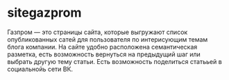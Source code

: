 # sitegazprom
Газпром — это страницы сайта, которые выгружают список опубликованных сатей для пользователя по интерисующим темам блога компании. На сайте удобно расположена семантическая разметка, есть возможность вернуться на предыдущий шаг или выбрать другую тему статьи. Есть возможность поделиться статььей в социальнойь сети ВК.
